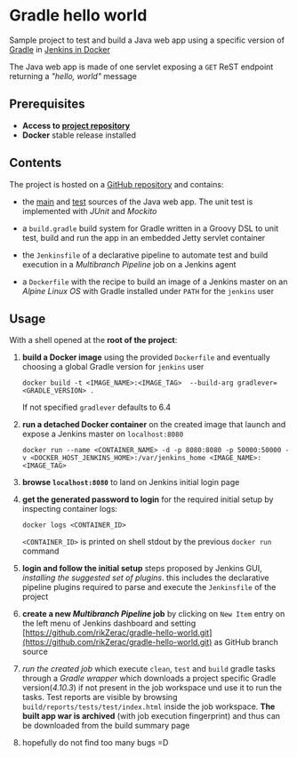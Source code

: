 # Gradle hello world

Sample project to test and build a Java web app using a specific version of [Gradle](https://guides.gradle.org/building-java-web-applications/) 
in [Jenkins in Docker](https://github.com/jenkinsci/docker/blob/master/README.md)

The Java web app is made of one servlet exposing a `GET` ReST endpoint returning a *"hello, world"* message

## Prerequisites

- **Access to [project repository](https://github.com/rikZerac/gradle-hello-world)** 
- **Docker** stable release installed

## Contents

The project is hosted on a [GitHub repository](https://github.com/rikZerac/gradle-hello-world) and contains:

- the [main](https://github.com/rikZerac/gradle-hello-world/tree/master/src/main/java/org/gradle/examples/web) 
and [test](https://github.com/rikZerac/gradle-hello-world/tree/master/src/test/java/org/gradle/examples/web) sources of the Java web app.
The unit test is implemented with *JUnit* and *Mockito*

- a `build.gradle` build system for Gradle written in a Groovy DSL to unit test, build and run the app in an embedded Jetty servlet container

- the `Jenkinsfile` of a declarative pipeline
to automate test and build execution in a *Multibranch Pipeline* job on a Jenkins agent

- a `Dockerfile` with the recipe to build an image of a Jenkins master on an *Alpine Linux OS* with Gradle installed under `PATH` for the `jenkins` user

## Usage
With a shell opened at the **root of the project**:

1. **build a Docker image** using the provided `Dockerfile` and eventually choosing a global Gradle version for `jenkins` user

    ```docker build -t <IMAGE_NAME>:<IMAGE_TAG>  --build-arg gradlever=<GRADLE_VERSION> .```

    If not specified `gradlever` defaults to 6.4

2. **run a detached Docker container** on the created image that launch and expose a Jenkins master on `localhost:8080`

     ```docker run --name <CONTAINER_NAME> -d -p 8080:8080 -p 50000:50000 -v <DOCKER_HOST_JENKINS_HOME>:/var/jenkins_home <IMAGE_NAME>:<IMAGE_TAG>```
     
3. **browse `localhost:8080`** to land on Jenkins initial login page
 
4. **get the generated password to login** for the required initial setup by inspecting container logs:

    ```docker logs <CONTAINER_ID>```

    `<CONTAINER_ID>` is printed on shell stdout by the previous `docker run` command

5. **login and follow the initial setup** steps proposed by Jenkins GUI, *installing the suggested set of plugins*. this includes the declarative pipeline 
plugins required to parse and execute the `Jenkinsfile` of the project

6. **create a new *Multibranch Pipeline* job** by clicking on `New Item` entry on the left menu of Jenkins dashboard and setting 
[https://github.com/rikZerac/gradle-hello-world.git](https://github.com/rikZerac/gradle-hello-world.git) as GitHub branch source

7. *run the created job* which execute `clean`, `test` and `build` gradle tasks through a *Gradle wrapper* which downloads a project specific Gradle
    version(*4.10.3*) if not present in the job workspace und use it to run the tasks. Test reports are visible by browsing
    `build/reports/tests/test/index.html` inside the job workspace. **The built app war is archived** (with job execution fingerprint) and thus can be downloaded 
    from the build summary page  
 
8. hopefully do not find too many bugs =D